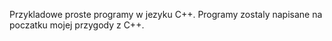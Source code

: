 Przykladowe proste programy w jezyku C++.
Programy zostaly napisane na poczatku mojej przygody z C++.
